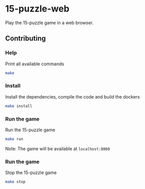 # 15-puzzle-web

Play the 15-puzzle game in a web browser.

## Contributing

### Help

Print all available commands

``` bash
make
```

### Install

Install the dependencies, compile the code and build the dockers

``` bash
make install
```

### Run the game

Run the 15-puzzle game

``` bash
make run
```

Note:
The game will be available at `localhost:8080`

### Run the game

Stop the 15-puzzle game

``` bash
make stop
```
